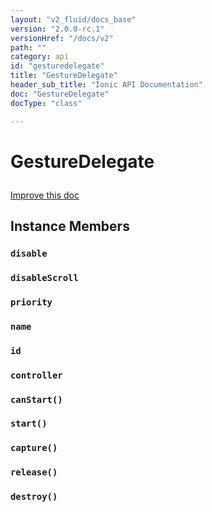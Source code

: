 ```yaml
---
layout: "v2_fluid/docs_base"
version: "2.0.0-rc.1"
versionHref: "/docs/v2"
path: ""
category: api
id: "gesturedelegate"
title: "GestureDelegate"
header_sub_title: "Ionic API Documentation"
doc: "GestureDelegate"
docType: "class"

---
```










<h1 class="api-title">
<a class="anchor" name="gesture-delegate" href="#gesture-delegate"></a>

GestureDelegate





</h1>

<a class="improve-v2-docs" href="http://github.com/driftyco/ionic/edit/master//src/gestures/gesture-controller.ts#L150">
Improve this doc
</a>










<!-- @usage tag -->


<!-- @property tags -->



<!-- instance methods on the class -->

<h2><a class="anchor" name="instance-members" href="#instance-members"></a>Instance Members</h2>

<div id="disable"></div>

<h3>
<a class="anchor" name="disable" href="#disable"></a>
<code>disable</code>
  

</h3>












<div id="disableScroll"></div>

<h3>
<a class="anchor" name="disableScroll" href="#disableScroll"></a>
<code>disableScroll</code>
  

</h3>












<div id="priority"></div>

<h3>
<a class="anchor" name="priority" href="#priority"></a>
<code>priority</code>
  

</h3>












<div id="name"></div>

<h3>
<a class="anchor" name="name" href="#name"></a>
<code>name</code>
  

</h3>












<div id="id"></div>

<h3>
<a class="anchor" name="id" href="#id"></a>
<code>id</code>
  

</h3>












<div id="controller"></div>

<h3>
<a class="anchor" name="controller" href="#controller"></a>
<code>controller</code>
  

</h3>












<div id="canStart"></div>

<h3>
<a class="anchor" name="canStart" href="#canStart"></a>
<code>canStart()</code>
  

</h3>












<div id="start"></div>

<h3>
<a class="anchor" name="start" href="#start"></a>
<code>start()</code>
  

</h3>












<div id="capture"></div>

<h3>
<a class="anchor" name="capture" href="#capture"></a>
<code>capture()</code>
  

</h3>












<div id="release"></div>

<h3>
<a class="anchor" name="release" href="#release"></a>
<code>release()</code>
  

</h3>












<div id="destroy"></div>

<h3>
<a class="anchor" name="destroy" href="#destroy"></a>
<code>destroy()</code>
  

</h3>















<!-- related link --><!-- end content block -->


<!-- end body block -->


